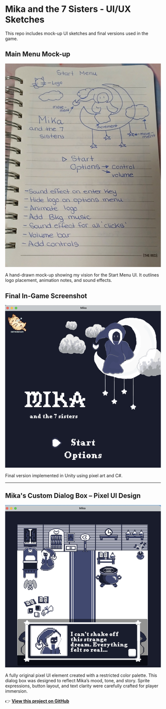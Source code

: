 # Mika and the 7 Sisters - UI/UX Sketches

This repo includes mock-up UI sketches and final versions used in the game.

## Main Menu Mock-up

![Main Menu Sketch](assets/MockUpSketch1.jpg)

A hand-drawn mock-up showing my vision for the Start Menu UI. It outlines logo placement, animation notes, and sound effects.

## Final In-Game Screenshot

![Unity Screenshot](assets/GameMenuFinal.png)

Final version implemented in Unity using pixel art and C#.

---

## Mika's Custom Dialog Box – Pixel UI Design

![Mika Dialog Box](assets/CharacterDialogueBox.png)

A fully original pixel UI element created with a restricted color palette. This dialog box was designed to reflect Mika’s mood, tone, and story. Sprite expressions, button layout, and text clarity were carefully crafted for player immersion.

👉 [**View this project on GitHub**](https://github.com/CatCodes89/CatCodes89.github.io)